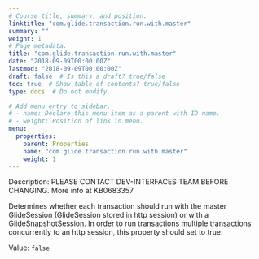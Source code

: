 ```yaml
---
# Course title, summary, and position.
linktitle: "com.glide.transaction.run.with.master"
summary: ""
weight: 1
# Page metadata.
title: "com.glide.transaction.run.with.master"
date: "2018-09-09T00:00:00Z"
lastmod: "2018-09-09T00:00:00Z"
draft: false  # Is this a draft? true/false
toc: true  # Show table of contents? true/false
type: docs  # Do not modify.

# Add menu entry to sidebar.
# - name: Declare this menu item as a parent with ID name.
# - weight: Position of link in menu.
menu:
  properties:
    parent: Properties
    name: "com.glide.transaction.run.with.master"
    weight: 1
---
```


Description: PLEASE CONTACT DEV-INTERFACES TEAM BEFORE CHANGING. More info at KB0683357
Determines whether each transaction should run with the master GlideSession (GlideSession stored in http session) or with a GlideSnapshotSession. In order to run transactions multiple transactions concurrently to an http session, this property should set to true.


Value: `false`